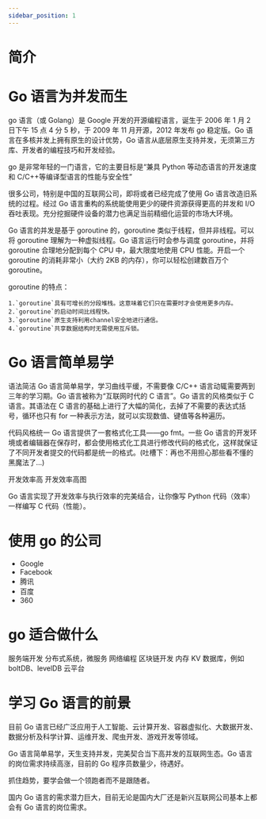 ```yaml
---
sidebar_position: 1
---
```

# 简介

# Go 语言为并发而生

go 语言（或 Golang）是 Google 开发的开源编程语言，诞生于 2006 年 1 月 2 日下午 15 点 4 分 5 秒，于 2009 年 11 月开源，2012 年发布 go 稳定版。Go 语言在多核并发上拥有原生的设计优势，Go 语言从底层原生支持并发，无须第三方库、开发者的编程技巧和开发经验。

go 是非常年轻的一门语言，它的主要目标是“兼具 Python 等动态语言的开发速度和 C/C++等编译型语言的性能与安全性”

很多公司，特别是中国的互联网公司，即将或者已经完成了使用 Go 语言改造旧系统的过程。经过 Go 语言重构的系统能使用更少的硬件资源获得更高的并发和 I/O 吞吐表现。充分挖掘硬件设备的潜力也满足当前精细化运营的市场大环境。

Go 语言的并发是基于 goroutine 的，goroutine 类似于线程，但并非线程。可以将 goroutine 理解为一种虚拟线程。Go 语言运行时会参与调度 goroutine，并将 goroutine 合理地分配到每个 CPU 中，最大限度地使用 CPU 性能。开启一个 goroutine 的消耗非常小（大约 2KB 的内存），你可以轻松创建数百万个 goroutine。

goroutine 的特点：

    1.`goroutine`具有可增长的分段堆栈。这意味着它们只在需要时才会使用更多内存。
    2.`goroutine`的启动时间比线程快。
    3.`goroutine`原生支持利用channel安全地进行通信。
    4.`goroutine`共享数据结构时无需使用互斥锁。

# Go 语言简单易学

语法简洁
Go 语言简单易学，学习曲线平缓，不需要像 C/C++ 语言动辄需要两到三年的学习期。Go 语言被称为“互联网时代的 C 语言”。Go 语言的风格类似于 C 语言。其语法在 C 语言的基础上进行了大幅的简化，去掉了不需要的表达式括号，循环也只有 for 一种表示方法，就可以实现数值、键值等各种遍历。

代码风格统一
Go 语言提供了一套格式化工具——go fmt。一些 Go 语言的开发环境或者编辑器在保存时，都会使用格式化工具进行修改代码的格式化，这样就保证了不同开发者提交的代码都是统一的格式。(吐槽下：再也不用担心那些看不懂的黑魔法了…)

开发效率高
开发效率高图

Go 语言实现了开发效率与执行效率的完美结合，让你像写 Python 代码（效率）一样编写 C 代码（性能）。

# 使用 go 的公司

+ Google
+ Facebook
+ 腾讯
+ 百度
+ 360

# go 适合做什么

服务端开发
分布式系统，微服务
网络编程
区块链开发
内存 KV 数据库，例如 boltDB、levelDB
云平台

# 学习 Go 语言的前景

目前 Go 语言已经⼴泛应用于人工智能、云计算开发、容器虚拟化、⼤数据开发、数据分析及科学计算、运维开发、爬虫开发、游戏开发等领域。

Go 语言简单易学，天生支持并发，完美契合当下高并发的互联网生态。Go 语言的岗位需求持续高涨，目前的 Go 程序员数量少，待遇好。

抓住趋势，要学会做一个领跑者而不是跟随者。

国内 Go 语言的需求潜力巨大，目前无论是国内大厂还是新兴互联网公司基本上都会有 Go 语言的岗位需求。
